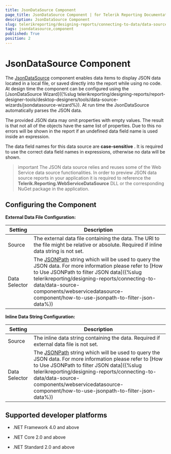 ```yaml
---
title: JsonDataSource Component
page_title: JsonDataSource Component | for Telerik Reporting Documentation
description: JsonDataSource Component
slug: telerikreporting/designing-reports/connecting-to-data/data-source-components/jsondatasource-component
tags: jsondatasource,component
published: True
position: 2
---
```


# JsonDataSource Component



The  [JsonDataSource](/reporting/api/Telerik.Reporting.JsonDataSource)  component enables data items to display JSON data located in a local file,         or saved directly into the report while using no code.         At design time the component can be configured using the [JsonDataSource Wizard]({%slug telerikreporting/designing-reports/report-designer-tools/desktop-designers/tools/data-source-wizards/jsondatasource-wizard%}).         At run time the JsonDataSource automatically parses the JSON data.       

The provided JSON data may omit properties with empty values. The result is that not all of the objects have the same list of properties.         Due to this no errors will be shown in the report if an undefined data field name is used inside an expression.       

The data field names for this data source are __case-sensitive__ . It is required to use the correct data field names in expressions, otherwise no data will be shown.       

>important The JSON data source relies and reuses some of the Web Service data source functionalities.            In order to preview JSON data source reports in your application it is required to reference the  __Telerik.Reporting.WebServiceDataSource__             DLL or the corresponding NuGet package in the application.         


## Configuring the Component

__External Data File Configuration:__ 


| Setting | Description |
| ------ | ------ |
|Source|The external data file containing the data. The URI to the file might be relative or absolute. Required if inline data string is not set.|
|Data Selector|The  [JSONPath](https://www.newtonsoft.com/json/help/html/QueryJsonSelectTokenJsonPath.htm) string which will be used to query the JSON data. For more information please refer to [How to Use JSONPath to filter JSON data]({%slug telerikreporting/designing-reports/connecting-to-data/data-source-components/webservicedatasource-component/how-to-use-jsonpath-to-filter-json-data%})|




__Inline Data String Configuration:__ 


| Setting | Description |
| ------ | ------ |
|Source|The inline data string containing the data. Required if external data file is not set.|
|Data Selector|The  [JSONPath](https://www.newtonsoft.com/json/help/html/QueryJsonSelectTokenJsonPath.htm) string which will be used to query the JSON data. For more information please refer to [How to Use JSONPath to filter JSON data]({%slug telerikreporting/designing-reports/connecting-to-data/data-source-components/webservicedatasource-component/how-to-use-jsonpath-to-filter-json-data%})|




## Supported developer platforms

* .NET Framework 4.0 and above             

* .NET Core 2.0 and above             

* .NET Standard 2.0 and above             
